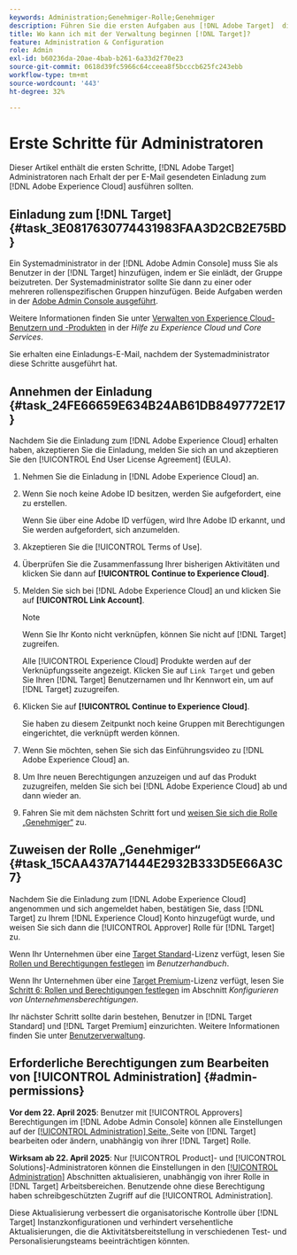```yaml
---
keywords: Administration;Genehmiger-Rolle;Genehmiger
description: Führen Sie die ersten Aufgaben aus [!DNL Adobe Target]  die Administratoren nach Erhalt der per E-Mail gesendeten Einladung an die  [!DNL Adobe Experience Cloud] sollten.
title: Wo kann ich mit der Verwaltung beginnen [!DNL Target]?
feature: Administration & Configuration
role: Admin
exl-id: b60236da-20ae-4bab-b261-6a33d2f70e23
source-git-commit: 0618d39fc5966c64cceea8f5bcccb625fc243ebb
workflow-type: tm+mt
source-wordcount: '443'
ht-degree: 32%

---
```


# Erste Schritte für Administratoren

Dieser Artikel enthält die ersten Schritte, [!DNL Adobe Target] Administratoren nach Erhalt der per E-Mail gesendeten Einladung zum [!DNL Adobe Experience Cloud] ausführen sollten.

## Einladung zum [!DNL Target] {#task_3E0817630774431983FAA3D2CB2E75BD}

Ein Systemadministrator in der [!DNL Adobe Admin Console] muss Sie als Benutzer in der [!DNL Target] hinzufügen, indem er Sie einlädt, der Gruppe beizutreten. Der Systemadministrator sollte Sie dann zu einer oder mehreren rollenspezifischen Gruppen hinzufügen. Beide Aufgaben werden in der [Adobe Admin Console ausgeführt](https://adminconsole.adobe.com).

Weitere Informationen finden Sie unter [Verwalten von Experience Cloud-Benutzern und -Produkten](https://experienceleague.adobe.com/docs/core-services/interface/manage-users-and-products/admin-getting-started.html?lang=de) in der *Hilfe zu Experience Cloud und Core Services*.

Sie erhalten eine Einladungs-E-Mail, nachdem der Systemadministrator diese Schritte ausgeführt hat.

## Annehmen der Einladung {#task_24FE66659E634B24AB61DB8497772E17}

Nachdem Sie die Einladung zum [!DNL Adobe Experience Cloud] erhalten haben, akzeptieren Sie die Einladung, melden Sie sich an und akzeptieren Sie den [!UICONTROL End User License Agreement] (EULA).

1. Nehmen Sie die Einladung in [!DNL Adobe Experience Cloud] an.
1. Wenn Sie noch keine Adobe ID besitzen, werden Sie aufgefordert, eine zu erstellen.

   Wenn Sie über eine Adobe ID verfügen, wird Ihre Adobe ID erkannt, und Sie werden aufgefordert, sich anzumelden.
1. Akzeptieren Sie die [!UICONTROL Terms of Use].
1. Überprüfen Sie die Zusammenfassung Ihrer bisherigen Aktivitäten und klicken Sie dann auf **[!UICONTROL Continue to Experience Cloud]**.
1. Melden Sie sich bei [!DNL Adobe Experience Cloud] an und klicken Sie auf **[!UICONTROL Link Account]**.

   >[!NOTE]
   >
   >Wenn Sie Ihr Konto nicht verknüpfen, können Sie nicht auf [!DNL Target] zugreifen.

   Alle [!UICONTROL Experience Cloud] Produkte werden auf der Verknüpfungsseite angezeigt. Klicken Sie auf `Link Target` und geben Sie Ihren [!DNL Target] Benutzernamen und Ihr Kennwort ein, um auf [!DNL Target] zuzugreifen.
1. Klicken Sie auf **[!UICONTROL Continue to Experience Cloud]**.

   Sie haben zu diesem Zeitpunkt noch keine Gruppen mit Berechtigungen eingerichtet, die verknüpft werden können.
1. Wenn Sie möchten, sehen Sie sich das Einführungsvideo zu [!DNL Adobe Experience Cloud] an.
1. Um Ihre neuen Berechtigungen anzuzeigen und auf das Produkt zuzugreifen, melden Sie sich bei [!DNL Adobe Experience Cloud] ab und dann wieder an.
1. Fahren Sie mit dem nächsten Schritt fort und [weisen Sie sich die Rolle „Genehmiger“](/help/main/administrating-target/start-target.md#task_15CAA437A71444E2932B333D5E66A3C7) zu.

## Zuweisen der Rolle „Genehmiger“ {#task_15CAA437A71444E2932B333D5E66A3C7}

Nachdem Sie die Einladung zum [!DNL Adobe Experience Cloud] angenommen und sich angemeldet haben, bestätigen Sie, dass [!DNL Target] zu Ihrem [!DNL Experience Cloud] Konto hinzugefügt wurde, und weisen Sie sich dann die [!UICONTROL Approver] Rolle für [!DNL Target] zu.

Wenn Ihr Unternehmen über eine [Target Standard](/help/main/c-intro/intro.md#section_ACD5EFF17AAB4E979CBEFA0145CCD905)-Lizenz verfügt, lesen Sie [Rollen und Berechtigungen festlegen](/help/main/administrating-target/c-user-management/c-user-management/user-management.md#roles-permissions) im *Benutzerhandbuch*.

Wenn Ihr Unternehmen über eine [Target Premium](/help/main/c-intro/intro.md#premium)-Lizenz verfügt, lesen Sie [Schritt 6: Rollen und Berechtigungen festlegen](/help/main/administrating-target/c-user-management/property-channel/properties-overview.md#section_8C425E43E5DD4111BBFC734A2B7ABC80) im Abschnitt *Konfigurieren von Unternehmensberechtigungen*.

Ihr nächster Schritt sollte darin bestehen, Benutzer in [!DNL Target Standard] und [!DNL Target Premium] einzurichten. Weitere Informationen finden Sie unter [Benutzerverwaltung](/help/main/administrating-target/c-user-management/user-management.md).

## Erforderliche Berechtigungen zum Bearbeiten von [!UICONTROL Administration] {#admin-permissions}

**Vor dem 22. April 2025**: Benutzer mit [!UICONTROL Approvers] Berechtigungen im [!DNL Adobe Admin Console] können alle Einstellungen auf der [[!UICONTROL Administration] Seite, ](/help/main/administrating-target/administrating-target.md) Seite von [!DNL Target] bearbeiten oder ändern, unabhängig von ihrer [!DNL Target] Rolle.

**Wirksam ab 22. April 2025**: Nur [!UICONTROL Product]- und [!UICONTROL Solutions]-Administratoren können die Einstellungen in den [[!UICONTROL Administration]](/help/main/administrating-target/administrating-target.md) Abschnitten aktualisieren, unabhängig von ihrer Rolle in [!DNL Target] Arbeitsbereichen. Benutzende ohne diese Berechtigung haben schreibgeschützten Zugriff auf die [!UICONTROL Administration].

Diese Aktualisierung verbessert die organisatorische Kontrolle über [!DNL Target] Instanzkonfigurationen und verhindert versehentliche Aktualisierungen, die die Aktivitätsbereitstellung in verschiedenen Test- und Personalisierungsteams beeinträchtigen könnten.
